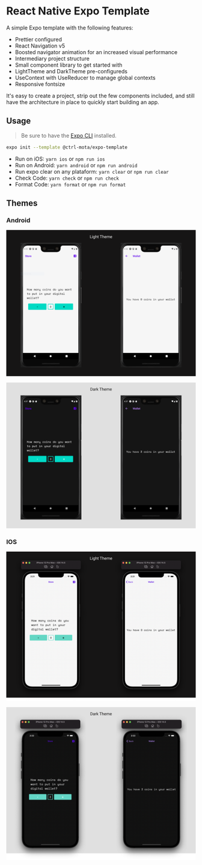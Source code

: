 # React Native Expo Template

A simple Expo template with the following features:

- Prettier configured
- React Navigation v5
- Boosted navigator animation for an increased visual performance
- Intermediary project structure
- Small component library to get started with
- LightTheme and DarkTheme pre-configureds
- UseContext with UseReducer to manage global contexts
- Responsive fontsize


It's easy to create a project, strip out the few components included, and still have the architecture in place to quickly start building an app.

## Usage

> Be sure to have the [Expo CLI](https://docs.expo.io/workflow/expo-cli/) installed.

```bash
expo init --template @ctrl-mota/expo-template
```

- Run on iOS: `yarn ios` or `npm run ios`
- Run on Android: `yarn android` or `npm run android`
- Run expo clear on any plataform: `yarn clear` or `npm run clear`
- Check Code: `yarn check` or `npm run check`
- Format Code: `yarn format` or `npm run format`

## Themes

### Android

![Light Theme](./assets/screenshots/android/light_theme.png)


![Dark Theme](./assets/screenshots/android/dark_theme.png)

### IOS

![Light Theme](./assets/screenshots/ios/light_theme.png)


![Dark Theme](./assets/screenshots/ios/dark_theme.png)

